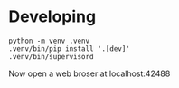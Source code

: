 # Developing
``` shell
python -m venv .venv
.venv/bin/pip install '.[dev]'
.venv/bin/supervisord
```

Now open a web broser at localhost:42488
